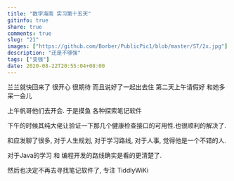```yaml
---
title: "数字海南 实习第十五天"
gitinfo: true
share: true
comments: true
slug: "21"
images: ["https://github.com/Borber/PublicPic1/blob/master/ST/2x.jpg"] 
description: "还是不够强"
tags: ["变强"]
date: 2020-08-22T20:55:04+08:00
---
```


兰兰就快回来了 很开心 很期待 而且说好了一起出去住 第二天上午请假好 和她多呆一会儿

上午帆哥他们去开会. 于是摸鱼 各种探索笔记软件

下午的时候其纯大佬让验证一下那几个健康检查接口的可用性.也很顺利的解决了.

和应发聊了很多, 对于人生规划, 对于学习路线, 对于人事, 觉得他是一个不错的人.

对于Java的学习 和 编程开发的路线确实是看的更清楚了.

然后也决定不再去寻找笔记软件了, 专注 TiddlyWiKi



